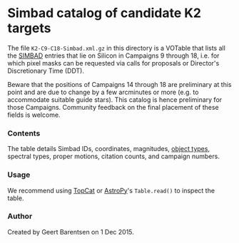 # Simbad catalog of candidate K2 targets

The file `K2-C9-C18-Simbad.xml.gz` in this directory is a VOTable
that lists all the [SIMBAD](http://simbad.u-strasbg.fr/simbad/) entries that lie on Silicon 
in Campaigns 9 through 18, i.e. for which pixel masks can be
requested via calls for proposals or Director's Discretionary Time (DDT).

Beware that the positions of Campaigns 14 through 18 are preliminary at this point
and are due to change by a few arcminutes or more (e.g. to accommodate suitable guide stars).
This catalog is hence preliminary for those Campaigns.
Community feedback on the final placement of these fields is welcome.


### Contents

The table details Simbad IDs, coordinates, magnitudes, [object types](http://simbad.u-strasbg.fr/simbad/sim-display?data=otypes),
spectral types, proper motions, citation counts, and campaign numbers.


### Usage

We recommend using [TopCat](http://www.star.bristol.ac.uk/~mbt/topcat/)
or [AstroPy](http://www.astropy.org)'s `Table.read()` to inspect the table.


###  Author

Created by Geert Barentsen on 1 Dec 2015.
